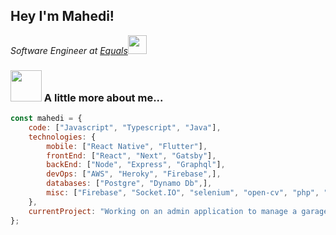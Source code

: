 <h2>Hey I'm Mahedi!</h2>
<p><em>Software Engineer at <a href="http://equals.co">Equals</a><img src="https://media.giphy.com/media/WUlplcMpOCEmTGBtBW/giphy.gif" width="30"> 
</em></p>

### <img src="https://media.giphy.com/media/VgCDAzcKvsR6OM0uWg/giphy.gif" width="50"> A little more about me...  

```javascript
const mahedi = {
    code: ["Javascript", "Typescript", "Java"],
    technologies: {
        mobile: ["React Native", "Flutter"],
        frontEnd: ["React", "Next", "Gatsby"],
        backEnd: ["Node", "Express", "Graphql"],
        devOps: ["AWS", "Heroky", "Firebase",],
        databases: ["Postgre", "Dynamo Db",],
        misc: ["Firebase", "Socket.IO", "selenium", "open-cv", "php", "SuiteApp"]
    },
    currentProject: "Working on an admin application to manage a garage company",
};
```

<!--START_SECTION:waka-->
<!--END_SECTION:waka-->
